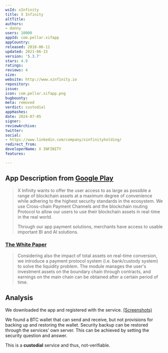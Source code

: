 ```yaml
---
wsId: xInfinity
title: X Infinity
altTitle: 
authors:
- danny
users: 10000
appId: com.pellar.xifapp
appCountry: 
released: 2018-06-11
updated: 2021-06-15
version: '5.3.7'
stars: 4.9
ratings: 
reviews: 4
size: 
website: http://www.xinfinity.io
repository: 
issue: 
icon: com.pellar.xifapp.png
bugbounty: 
meta: removed
verdict: custodial
appHashes: 
date: 2024-07-05
signer: 
reviewArchive: 
twitter: 
social:
- https://www.linkedin.com/company/xinfinityholding/
redirect_from: 
developerName: X INFINITY
features: 

---
```


## App Description from [Google Play](https://play.google.com/store/apps/details?id=com.pellar.xifapp&gl=us) 

> X Infinity wants to offer the user access to as large as possible a range of blockchain assets at a maximum degree of convenience while adhering to the highest security standards in the ecosystem. We use Cross-chain Payment Channels and the blockchain routing Protocol to allow our users to use their blockchain assets in real-time in the real world.
>
> Through our app payment solutions, merchants have access to usable important BI and AI solutions.

### [The White Paper](https://www.xinfinity.io/wp-content/uploads/X-PAY_Whitepaper%202021_ENG_v2.1.pdf) 

> Considering also the impact of total assets on real-time conversion, we introduce a payment protocol system (i.e. bank/custody system) to solve the liquidity problem. The module manages the user's investment assets on the boundary chain through contracts, and earnings on the main chain can be obtained after a certain period of time.

## Analysis 

We downloaded the app and registered with the service. [(Screenshots)](https://twitter.com/BitcoinWalletz/status/1645615216737271808)

We found a BTC wallet that can send and receive, but not provisions for backing up and restoring the wallet. Security backup can be restored through the services' own server. This can be achieved by setting the security question and answer. 

This is a **custodial** service and thus, not-verifiable.
